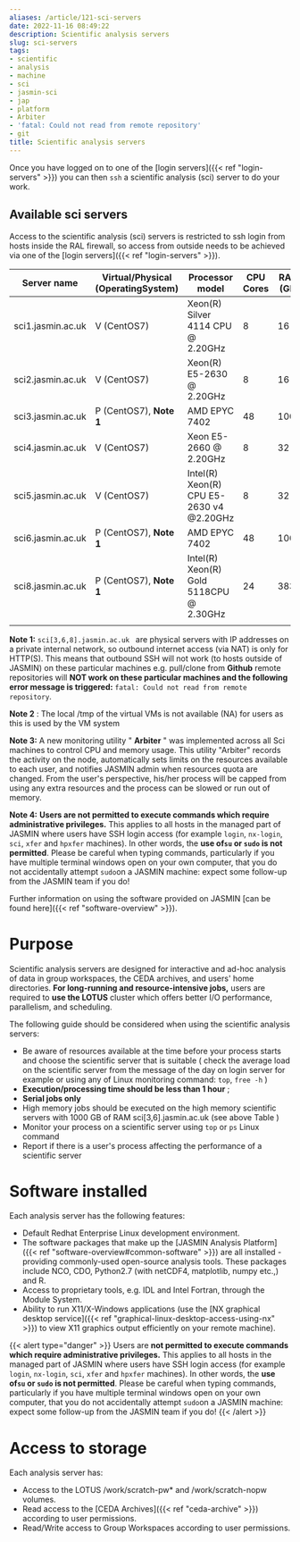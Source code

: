 ```yaml
---
aliases: /article/121-sci-servers
date: 2022-11-16 08:49:22
description: Scientific analysis servers
slug: sci-servers
tags:
- scientific
- analysis
- machine
- sci
- jasmin-sci
- jap
- platform
- Arbiter
- 'fatal: Could not read from remote repository'
- git
title: Scientific analysis servers
---
```


Once you have logged on to one of the [login servers]({{< ref "login-servers" >}}) you can then `ssh` a scientific analysis (sci) server to do your work.

## Available sci servers

Access to the scientific analysis (sci) servers is restricted to ssh login
from hosts inside the RAL firewall, so access from outside needs to be
achieved via one of the [login servers]({{< ref "login-servers" >}}).

Server name  |  Virtual/Physical (OperatingSystem)  |  Processor model  |  CPU Cores  |  RAM (GB)  |  /tmp (GB)  
---|---|---|---|---|---  
sci1.jasmin.ac.uk  |  V (CentOS7)  |  Xeon(R) Silver 4114 CPU @ 2.20GHz  |  8  |  16  |  NA  
sci2.jasmin.ac.uk  |  V (CentOS7)  |  Xeon(R) E5-2630 @ 2.20GHz  |  8  |  16  |  NA  
sci3.jasmin.ac.uk  |  P (CentOS7), **Note 1** |  AMD EPYC 7402  |  48  |  1000|  -  
sci4.jasmin.ac.uk  |  V (CentOS7)  |  Xeon E5-2660 @ 2.20GHz  |  8  |  32  |NA  
sci5.jasmin.ac.uk  |  V (CentOS7)  |  Intel(R) Xeon(R) CPU E5-2630 v4 @2.20GHz  |  8  |  32  |  NA  
sci6.jasmin.ac.uk  |  P (CentOS7), **Note 1** |  AMD EPYC 7402  |  48  |  1000|  -  
sci8.jasmin.ac.uk  |  P (CentOS7), **Note 1** |  Intel(R) Xeon(R) Gold 5118CPU @ 2.30GHz  |  24  |  383  |  -  
|  |  |  |  |  
  
**Note 1:** `sci[3,6,8].jasmin.ac.uk ` are physical servers with IP addresses
on a private internal network, so outbound internet access (via NAT) is only
for HTTP(S). This means that outbound SSH will not work (to hosts outside of
JASMIN) on these particular machines e.g. pull/clone from **Github** remote
repositories will **NOT work on these particular machines and the following
error message is triggered:** `fatal: Could not read from remote repository`.

**Note 2** : The local /tmp of the virtual VMs is not available (NA) for users
as this is used by the VM system

**Note 3:** A new monitoring utility " **Arbiter** " was implemented across
all Sci machines to control CPU and memory usage. This utility "Arbiter"
records the activity on the node, automatically sets limits on the resources
available to each user, and notifies JASMIN admin when resources quota are
changed. From the user's perspective, his/her process will be capped from
using any extra resources and the process can be slowed or run out of memory.

**Note 4:** **Users are not permitted to execute commands which require
administrative privileges.** This applies to all hosts in the managed part of
JASMIN where users have SSH login access (for example `login`, `nx-login`,
`sci`, `xfer` and `hpxfer` machines). In other words, the **use of`su` or
`sudo` is not permitted**. Please be careful when typing commands,
particularly if you have multiple terminal windows open on your own computer,
that you do not accidentally attempt `sudo`on a JASMIN machine: expect some
follow-up from the JASMIN team if you do!

Further information on using the software provided on JASMIN [can be found
here]({{< ref "software-overview" >}}).

# Purpose

Scientific analysis servers are designed for interactive and ad-hoc analysis
of data in group workspaces, the CEDA archives, and users' home directories.
**For long-running and resource-intensive jobs,** users are required to **use
the LOTUS** cluster which offers better I/O performance, parallelism, and
scheduling.

The following guide should be considered when using the scientific analysis
servers:

  * Be aware of resources available at the time before your process starts and choose the scientific server that is suitable ( check the average load on the scientific server from the message of the day on login server for example or using any of Linux monitoring command: `top`, `free -h` )
  * **Execution/processing time should be less than 1 hour** ;
  * **Serial jobs only**
  * High memory jobs should be executed on the high memory scientific servers with 1000 GB of RAM sci[3,6].jasmin.ac.uk (see above Table )
  * Monitor your process on a scientific server using `top` or `ps` Linux command 
  * Report if there is a user's process affecting the performance of a scientific server 

# Software installed

Each analysis server has the following features:

  * Default Redhat Enterprise Linux development environment.
  * The software packages that make up the [JASMIN Analysis Platform]({{< ref "software-overview#common-software" >}}) are all installed - providing commonly-used open-source analysis tools. These packages include NCO, CDO, Python2.7 (with netCDF4, matplotlib, numpy etc.,) and R.
  * Access to proprietary tools, e.g. IDL and Intel Fortran, through the Module System.
  * Ability to run X11/X-Windows applications (use the [NX graphical desktop service]({{< ref "graphical-linux-desktop-access-using-nx" >}}) to view X11 graphics output efficiently on your remote machine).

{{< alert type="danger" >}}
Users are **not permitted to execute commands which require
administrative privileges.** This applies to all hosts in the managed part of
JASMIN where users have SSH login access (for example `login`, `nx-login`,
`sci`, `xfer` and `hpxfer` machines). In other words, the **use of`su` or
`sudo` is not permitted**. Please be careful when typing commands,
particularly if you have multiple terminal windows open on your own computer,
that you do not accidentally attempt `sudo`on a JASMIN machine: expect some
follow-up from the JASMIN team if you do!
{{< /alert >}}

# Access to storage

Each analysis server has:

  * Access to the LOTUS /work/scratch-pw* and /work/scratch-nopw volumes.
  * Read access to the [CEDA Archives]({{< ref "ceda-archive" >}}) according to user permissions.
  * Read/Write access to Group Workspaces according to user permissions.
